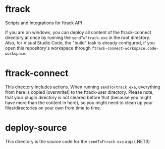 # ftrack
Scripts and Integrations for ftrack API

If you are on windows, you can deploy all content of the ftrack-connect directory at once by running the `sendToFtrack.exe` in the root directory.
Also, for Visual Studio Code, the "build" task is already configured, if you open this repository's workspace through `ftrack-connect-workspace.code-workspace`.


# ftrack-connect
This directory includes actions.
When running `sendToFtrack.exe`, everything from here is copied (overwrite!) to the ftrack-user directory.
Please note, that your plugin directory is not cleared before that (because you might have more than the content in here), so you might need to clean up your files/directories on your own from time to time.

# deploy-source
This directory is the source code for the `sendToFtrack.exe` app (.NET3)
